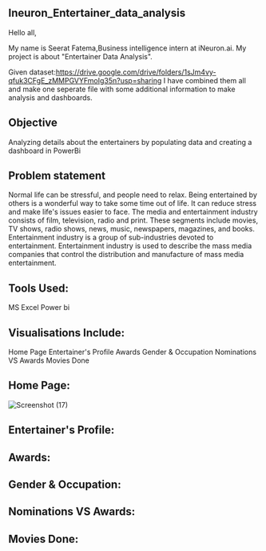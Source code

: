 ## Ineuron_Entertainer_data_analysis
Hello all,

My name is Seerat Fatema,Business intelligence  intern at iNeuron.ai. My project is about "Entertainer Data Analysis".

Given dataset:https://drive.google.com/drive/folders/1sJm4vy-qfuk3CFgE_zMMPGVYFmoIg35n?usp=sharing
I have combined them all and make one seperate file with some additional information to make analysis and dashboards.

## Objective 
Analyzing details about the entertainers by populating data and creating a dashboard in PowerBi

## Problem statement

Normal life can be stressful, and people need to relax. Being entertained by others is a wonderful way to take some time out of life. It can reduce stress and make life's issues easier to face. The media and entertainment industry consists of film, television, radio and print. These segments include movies, TV shows, radio shows, news, music, newspapers, magazines, and books. Entertainment industry is a group of sub-industries devoted to entertainment. Entertainment industry is used to describe the mass media companies that control the distribution and manufacture of mass media entertainment.
## Tools Used:

MS Excel
Power bi

## Visualisations Include:
Home Page
Entertainer's Profile
Awards
Gender & Occupation
Nominations VS Awards
Movies Done

## Home Page:
![Screenshot (17)](https://github.com/seeratfatema/Ineuron_-entertainer_data_analysis/assets/115491132/65556484-f9a0-43c8-a567-3cd1975f47e1)


## Entertainer's Profile:
## Awards:
## Gender & Occupation:
## Nominations VS Awards:
## Movies Done:
